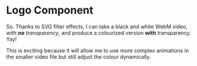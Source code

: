 # Logo Component

So. Thanks to SVG filter effects, I can take a black and white WebM video, *with **no** transparency*, and produce a colourized version **with** transparency. Yay!

This is exciting because it will allow me to use more complex animations in the smaller video file but still adjust the colour dynamically.